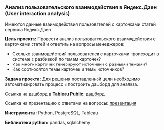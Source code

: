 ### Анализ пользовательского взаимодействия в Яндекс.Дзен (User interaction analysis)

Имеются данные взаимодействия пользователей с карточками статей сервиса Яндекс.Дзен

**Цель проекта:** Провести анализ пользовательского взаимодействия с карточками статей и ответить на вопросы менеджеров:

* Сколько взаимодействий пользователей с карточками происходит в системе с разбивкой по темам карточек?
* Как много карточек генерируют источники с разными темами?
* Как соотносятся темы карточек и темы источников?

**Задача проекта:** Для решения поставленной цели необходимо автоматизировать процесс и построить дашборд для анализа.

Ссылка на дашборд в **Tableau Public**: <a href =" https://public.tableau.com/app/profile/mikhail6624/viz/Project_yandex_16611638341260/Dashboard1?publish=yes">дашборд</a>

Ссылка на презентацию с ответами на вопросы: <a href ="https://docs.google.com/presentation/d/124_QYDiKBbdLur19yl86p0093WgeQxJ3yk3bwUQp1XQ/edit?usp=sharing">презентация</a>

**Инструменты:** Python, PostgreSQL, Tableau

**Библиотеки python:** pandas, sqlalchemy
